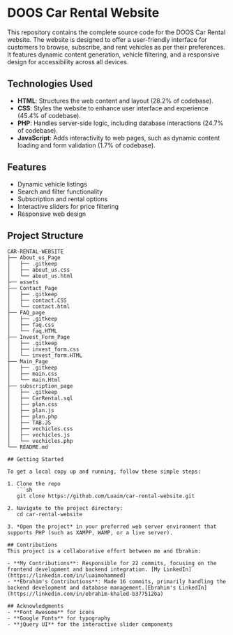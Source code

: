 # DOOS Car Rental Website

This repository contains the complete source code for the DOOS Car Rental website. The website is designed to offer a user-friendly interface for customers to browse, subscribe, and rent vehicles as per their preferences. It features dynamic content generation, vehicle filtering, and a responsive design for accessibility across all devices.

## Technologies Used

- **HTML**: Structures the web content and layout (28.2% of codebase).
- **CSS**: Styles the website to enhance user interface and experience (45.4% of codebase).
- **PHP**: Handles server-side logic, including database interactions (24.7% of codebase).
- **JavaScript**: Adds interactivity to web pages, such as dynamic content loading and form validation (1.7% of codebase).

## Features

- Dynamic vehicle listings
- Search and filter functionality
- Subscription and rental options
- Interactive sliders for price filtering
- Responsive web design


## Project Structure

```plaintext
CAR-RENTAL-WEBSITE
├── About_us_Page
│   ├── .gitkeep
│   ├── about_us.css
│   └── about_us.html
├── assets
├── Contact_Page
│   ├── .gitkeep
│   ├── contact.CSS
│   └── contact.html
├── FAQ_page
│   ├── .gitkeep
│   ├── faq.css
│   └── faq.HTML
├── Invest_Form_Page
│   ├── .gitkeep
│   ├── invest_form.css
│   └── invest_form.HTML
├── Main_Page
│   ├── .gitkeep
│   ├── main.css
│   └── main.Html
├── subscription_page
│   ├── .gitkeep
│   ├── CarRental.sql
│   ├── plan.css
│   ├── plan.js
│   ├── plan.php
│   ├── TAB.JS
│   ├── vechicles.css
│   ├── vechicles.js
│   └── vechicles.php
└── README.md

## Getting Started

To get a local copy up and running, follow these simple steps:

1. Clone the repo
   ```sh
   git clone https://github.com/Luaim/car-rental-website.git

2. Navigate to the project directory:
   cd car-rental-website

3. *Open the project* in your preferred web server environment that supports PHP (such as XAMPP, WAMP, or a live server).

## Contributions
This project is a collaborative effort between me and Ebrahim:

- **My Contributions**: Responsible for 22 commits, focusing on the frontend development and backend integration. [My LinkedIn](https://linkedin.com/in/luaimohammed)
- **Ebrahim's Contributions**: Made 16 commits, primarily handling the backend development and database management.[Ebrahim's LinkedIn](https://linkedin.com/in/ebrahim-khaled-b377512ba)

## Acknowledgments
- **Font Awesome** for icons
- **Google Fonts** for typography
- **jQuery UI** for the interactive slider components

